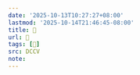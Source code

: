```yaml
---
date: '2025-10-13T10:27:27+08:00'
lastmod: '2025-10-14T21:46:45-08:00'
title: 􅌐
url: 􅌐
tags: [𩛏]
src: DCCV
note:
---
```

